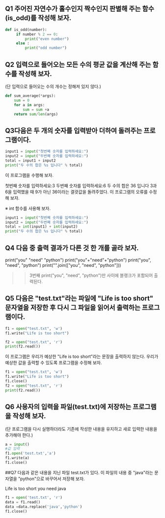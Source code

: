## Q1 주어진 자연수가 홀수인지 짝수인지 판별해 주는 함수(is_odd)를 작성해 보자.

~~~python
def is_odd(number):
     if number % 2 == 0:
         print("even number")
     else :
         print("odd number")
~~~


## Q2 입력으로 들어오는 모든 수의 평균 값을 계산해 주는 함수를 작성해 보자. 
(단 입력으로 들어오는 수의 개수는 정해져 있지 않다.)

~~~python
def sum_average(*args):
    sum = 0
    for a in args:
        sum = sum +a
    return sum/len(args)
~~~

## Q3다음은 두 개의 숫자를 입력받아 더하여 돌려주는 프로그램이다.
~~~python
input1 = input("첫번째 숫자를 입력하세요:")
input2 = input("두번째 숫자를 입력하세요:")
total = input1 + input2
print("두 수의 합은 %s 입니다" % total)
~~~

이 프로그램을 수행해 보자.

첫번째 숫자를 입력하세요:3
두번째 숫자를 입력하세요:6
두 수의 합은 36 입니다
3과 6을 입력했을 때 9가 아닌 36이라는 결괏값을 돌려주었다. 이 프로그램의 오류를 수정해 보자.

※ int 함수를 사용해 보자.

~~~python
input1 = input("첫번째 숫자를 입력하세요:")
input2 = input("두번째 숫자를 입력하세요:")
total = int(input1) + int(input2)
print("두 수의 합은 %s 입니다" % total)
~~~

## Q4 다음 중 출력 결과가 다른 것 한 개를 골라 보자.

print("you" "need" "python")
print("you"+"need"+"python")
print("you", "need", "python")
print("".join(["you", "need", "python"]))

>> 3번째 print("you", "need", "python")만 사이에 블랭크가 포함되어 출력된다.

## Q5 다음은 "test.txt"라는 파일에 "Life is too short" 문자열을 저장한 후 다시 그 파일을 읽어서 출력하는 프로그램이다.
~~~python
f1 = open("test.txt", 'w')
f1.write("Life is too short")

f2 = open("test.txt", 'r')
print(f2.read())
~~~

이 프로그램은 우리가 예상한 "Life is too short"라는 문장을 출력하지 않는다. 우리가 예상한 값을 출력할 수 있도록 프로그램을 수정해 보자.

~~~python
f1 = open("test.txt", 'w')
f1.write("Life is too short")
f1.close()
f2 = open("test.txt", 'r')
print(f2.read())
~~~

## Q6 사용자의 입력을 파일(test.txt)에 저장하는 프로그램을 작성해 보자. 
(단 프로그램을 다시 실행하더라도 기존에 작성한 내용을 유지하고 새로 입력한 내용을 추가해야 한다.)
~~~python
a = input()
#값 입력
f1.open('test.txt','a')
f1.write(a)
f1.close()
~~~

##Q7 다음과 같은 내용을 지닌 파일 test.txt가 있다. 이 파일의 내용 중 "java"라는 문자열을 "python"으로 바꾸어서 저장해 보자.

Life is too short
you need java

~~~python
f1 = open('test.txt', 'r')
data = f1.read()
data =data.replace('java','python')
f1.close()
~~~
